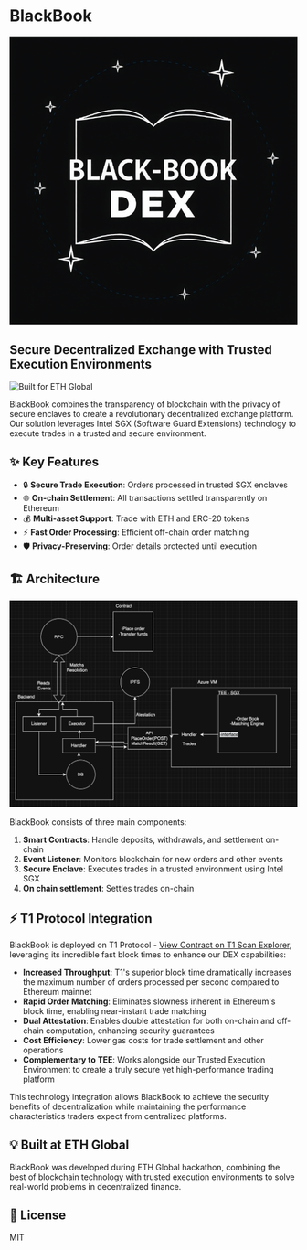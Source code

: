 #  BlackBook

![BlackBook Logo](logobb.png)

## Secure Decentralized Exchange with Trusted Execution Environments

![Built for ETH Global](https://img.shields.io/badge/Built%20for-ETH%20Global-blue)

BlackBook combines the transparency of blockchain with the privacy of secure enclaves to create a revolutionary decentralized exchange platform. Our solution leverages Intel SGX (Software Guard Extensions) technology to execute trades in a trusted and secure environment.

## ✨ Key Features

- 🔒 **Secure Trade Execution**: Orders processed in trusted SGX enclaves
- 🌐 **On-chain Settlement**: All transactions settled transparently on Ethereum
- 💰 **Multi-asset Support**: Trade with ETH and ERC-20 tokens
- ⚡ **Fast Order Processing**: Efficient off-chain order matching
- 🛡️ **Privacy-Preserving**: Order details protected until execution

## 🏗️ Architecture

![DexTrustEE Architecture](diagram.png)

BlackBook consists of three main components:

1. **Smart Contracts**: Handle deposits, withdrawals, and settlement on-chain
2. **Event Listener**: Monitors blockchain for new orders and other events
3. **Secure Enclave**: Executes trades in a trusted environment using Intel SGX
4. **On chain settlement**: Settles trades on-chain

## ⚡ T1 Protocol Integration

BlackBook is deployed on T1 Protocol - [View Contract on T1 Scan Explorer](https://explorer.v006.t1protocol.com/address/0x934F38B0B492d77bdD4d2e5800476e514fe89437?tab=contract), leveraging its incredible fast block times to enhance our DEX capabilities:

- **Increased Throughput**: T1's superior block time dramatically increases the maximum number of orders processed per second compared to Ethereum mainnet
- **Rapid Order Matching**: Eliminates slowness inherent in Ethereum's block time, enabling near-instant trade matching
- **Dual Attestation**: Enables double attestation for both on-chain and off-chain computation, enhancing security guarantees
- **Cost Efficiency**: Lower gas costs for trade settlement and other operations
- **Complementary to TEE**: Works alongside our Trusted Execution Environment to create a truly secure yet high-performance trading platform

This technology integration allows BlackBook to achieve the security benefits of decentralization while maintaining the performance characteristics traders expect from centralized platforms.

## 💡 Built at ETH Global

BlackBook was developed during ETH Global hackathon, combining the best of blockchain technology with trusted execution environments to solve real-world problems in decentralized finance.

## 📄 License

MIT 